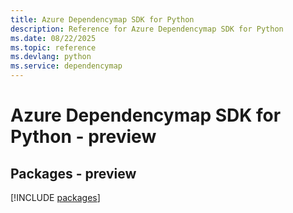 ```yaml
---
title: Azure Dependencymap SDK for Python
description: Reference for Azure Dependencymap SDK for Python
ms.date: 08/22/2025
ms.topic: reference
ms.devlang: python
ms.service: dependencymap
---
```

# Azure Dependencymap SDK for Python - preview
## Packages - preview
[!INCLUDE [packages](dependencymap-index.md)]